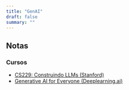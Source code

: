 ```yaml
---
title: "GenAI"
draft: false
summary: ""
---
```


## Notas

### Cursos
- [CS229: Construindo LLMs (Stanford)](cs229-llms)
- [Generative AI for Everyone (Deeplearning.ai)](generative-ai-for-everyone)
